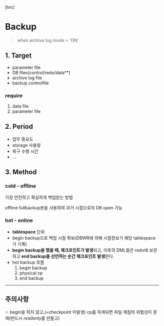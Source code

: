 [toc]

# Backup

> when archive log mode = 'ON'

## 1. Target

- parameter file
- DB files(control/redo/data**)
- archive log file
- backup controlfile

### require

1. data file
2. parameter file

## 2. Period

- 업무 중요도
- storage 사용량
- 복구 수행 시간
- ...

## 3. Method

### cold - offline

가장 안전하고 확실하게 백업받는 방법

offline fullbackup본을 사용하여 과거 시점으로의 DB open 가능

### hot - online

- **tablespace** 단위
- begin backup으로 백업 시점 확보(DBWR에 의해 시점정보가 해당 tablespace가 기록)
- **begin backup을 했을 때, 체크포인트가 발생**되고,
  이후의 DML들은 redo에 보관하고
  **end backup을 선언하는 순간 체크포인트 발생**한다.
- hot backup 흐름
  1. begin backup
  2. physical cp
  3. end backup

---

## 주의사항

💥 begin을 하지 않고,(=checkpoint 미발생) cp를 하게되면 파일 깨짐의 위험성이 존재(반드시 readonly를 만들고)